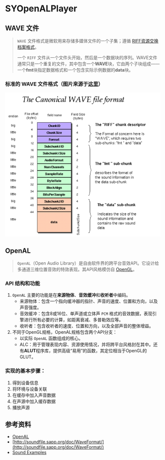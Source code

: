 # SYOpenALPlayer

## WAVE 文件

> `WAVE` 文件格式是微软用来存储多媒体文件的一个子集；遵循 [RIFF资源交换档案格式](https://zh.wikipedia.org/zh-cn/%E8%B5%84%E6%BA%90%E4%BA%A4%E6%8D%A2%E6%A1%A3%E6%A1%88%E6%A0%BC%E5%BC%8F)。
> 
> 一个 `RIFF` 文件从一个文件头开始，然后是一个数据块的序列。WAVE文件通常只是一个重复的文件，其中包含一个**WAVE**块，它由两个子块组成——一个**fmt**块指定数据格式和一个包含实际示例数据的**data**块。

### 标准的 WAVE 文件格式（图片来源于[这里](http://soundfile.sapp.org/doc/WaveFormat/)）
![](SYOpenALPlayer/SYWavParser/wav_sound_format.gif)

## OpenAL
> `OpenAL`（Open Audio Library）是自由软件界的跨平台音效API。它设计给多通道三维位置音效的特效表现。其API风格模仿自 [OpenGL](https://zh.wikipedia.org/wiki/OpenGL)。

### API 结构和功能
1. `OpenAL` 主要的功能是在**来源物体**、**音效缓冲**和**收听者**中编码。
	- 来源物体：包含一个指向缓冲器的指针、声音的速度、位置和方向，以及声音强度。
	- 音效缓冲：包含8或16位、单声道或立体声 `PCM` 格式的音效数据，表现引擎进行所有必要的计算，如距离衰减、多普勒效应等。
	- 收听者：包含收听者的速度、位置和方向，以及全部声音的整体增益。
2. 不同于OpenGL规格，OpenAL规格包含两个API分支：
	- 以实际 `OpenAL` 函数组成的核心。
	- ALC：用于管理表现内容、资源使用情况，并将跨平台风格封在其中。还有**ALUT**程序库，提供高级“易用”的函数，其定位相当于OpenGL的GLUT。

### 实现的基本步骤：
1. 得到设备信息
2. 将环境与设备关联
3. 在缓存中加入声音数据
4. 在声源中加入缓存数据
5. 播放声源

## 参考资料
- [OpenAL](https://zh.wikipedia.org/wiki/OpenAL)
- [http://soundfile.sapp.org/doc/WaveFormat/](http://soundfile.sapp.org/doc/WaveFormat/)
- [Sound Examples](http://www.music.helsinki.fi/tmt/opetus/uusmedia/esim/index-e.html)
